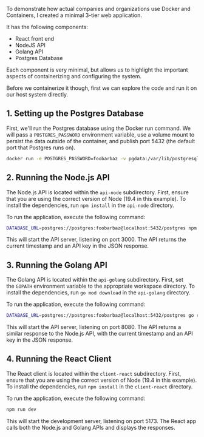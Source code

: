To demonstrate how actual companies and organizations use Docker and Containers, I created a minimal 3-tier web application.

It has the following components:

- React front end
- NodeJS API
- Golang API
- Postgres Database

Each component is very minimal, but allows us to highlight the important aspects of containerizing and configuring the system.

Before we containerize it though, first we can explore the code and run it on our host system directly.
## 1. Setting up the Postgres Database

First, we'll run the Postgres database using the Docker run command. We will pass a `POSTGRES_PASSWORD` environment variable, use a volume mount to persist the data outside of the container, and publish port 5432 (the default port that Postgres runs on).

```bash
docker run -e POSTGRES_PASSWORD=foobarbaz -v pgdata:/var/lib/postgresql/data -p 5432:5432 -d postgres:15.1-alpine
```

## 2. Running the Node.js API

The Node.js API is located within the `api-node` subdirectory. First, ensure that you are using the correct version of Node (19.4 in this example). To install the dependencies, run `npm install` in the `api-node` directory.

To run the application, execute the following command:

```bash
DATABASE_URL=postgres://postgres:foobarbaz@localhost:5432/postgres npm run dev
```

This will start the API server, listening on port 3000. The API returns the current timestamp and an API key in the JSON response.

## 3. Running the Golang API

The Golang API is located within the `api-golang` subdirectory. First, set the `GOPATH` environment variable to the appropriate workspace directory. To install the dependencies, run `go mod download` in the `api-golang` directory.

To run the application, execute the following command:

```bash
DATABASE_URL=postgres://postgres:foobarbaz@localhost:5432/postgres go run main.go
```

This will start the API server, listening on port 8080. The API returns a similar response to the Node.js API, with the current timestamp and an API key in the JSON response.

## 4. Running the React Client

The React client is located within the `client-react` subdirectory. First, ensure that you are using the correct version of Node (19.4 in this example). To install the dependencies, run `npm install` in the `client-react` directory.

To run the application, execute the following command:

```bash
npm run dev
```

This will start the development server, listening on port 5173. The React app calls both the Node.js and Golang APIs and displays the responses.